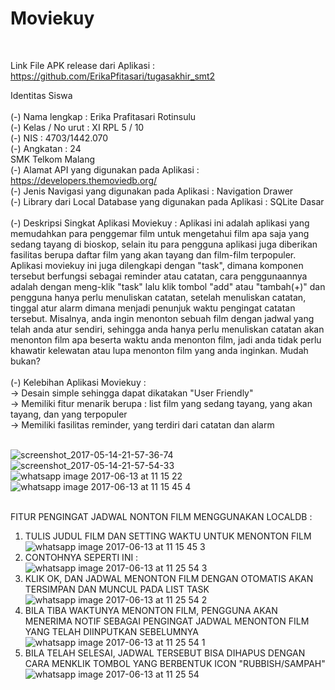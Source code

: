 <h1>Moviekuy</h1> <br>

Link File APK release dari Aplikasi : https://github.com/ErikaPfitasari/tugasakhir_smt2 <br>

Identitas Siswa <br>
<br>
(-) Nama lengkap : Erika Prafitasari Rotinsulu <br>
(-) Kelas / No urut : XI RPL 5 / 10 <br>
(-) NIS : 4703/1442.070 <br>
(-) Angkatan : 24 <br>
SMK Telkom Malang <br>
(-) Alamat API yang digunakan pada Aplikasi : https://developers.themoviedb.org/ <br>
(-) Jenis Navigasi yang digunakan pada Aplikasi : Navigation Drawer <br>
(-) Library dari Local Database yang digunakan pada Aplikasi : SQLite Dasar <br>
<br>
(-) Deskripsi Singkat Aplikasi Moviekuy : 
Aplikasi ini adalah aplikasi yang memudahkan para penggemar film untuk mengetahui film apa saja yang sedang tayang di bioskop, selain itu para pengguna 
aplikasi juga diberikan fasilitas berupa daftar film yang akan tayang dan film-film terpopuler. Aplikasi moviekuy ini juga dilengkapi dengan "task",
dimana komponen tersebut berfungsi sebagai reminder atau catatan, cara penggunaannya adalah dengan meng-klik "task" lalu klik tombol "add" atau "tambah(+)" dan
pengguna hanya perlu menuliskan catatan, setelah menuliskan catatan, tinggal atur alarm dimana menjadi penunjuk waktu pengingat catatan tersebut. Misalnya, anda
ingin menonton sebuah film dengan jadwal yang telah anda atur sendiri, sehingga anda hanya perlu menuliskan catatan akan menonton film apa beserta waktu anda menonton film,
jadi anda tidak perlu khawatir kelewatan atau lupa menonton film yang anda inginkan. Mudah bukan?<br>
<br>
(-) Kelebihan Aplikasi Moviekuy : <br>
-> Desain simple sehingga dapat dikatakan "User Friendly" <br>
-> Memiliki fitur menarik berupa : list film yang sedang tayang, yang akan tayang, dan yang terpopuler <br>
-> Memiliki fasilitas reminder, yang terdiri dari catatan dan alarm <br>
<br>

![screenshot_2017-05-14-21-57-36-74](https://cloud.githubusercontent.com/assets/22217533/26035288/1fa5defa-38f4-11e7-82b4-5a9f37569181.png)<br>
![screenshot_2017-05-14-21-57-54-33](https://cloud.githubusercontent.com/assets/22217533/26035285/1fa052aa-38f4-11e7-8a80-7e035dcf1ecc.png)<br>
![whatsapp image 2017-06-13 at 11 15 22](https://user-images.githubusercontent.com/22217533/27065854-191d705a-502a-11e7-9c8b-508f9e64af5b.jpeg)
![whatsapp image 2017-06-13 at 11 15 45 4](https://user-images.githubusercontent.com/22217533/27065851-1919fc0e-502a-11e7-9e9b-0f260a15e188.jpeg)<br>
<br>

FITUR PENGINGAT JADWAL NONTON FILM MENGGUNAKAN LOCALDB : 
<br>

1. TULIS JUDUL FILM DAN SETTING WAKTU UNTUK MENONTON FILM<br>
![whatsapp image 2017-06-13 at 11 15 45 3](https://user-images.githubusercontent.com/22217533/27065853-191cfc38-502a-11e7-9384-549978f39bf3.jpeg)<br>
2. CONTOHNYA SEPERTI INI : <br>
![whatsapp image 2017-06-13 at 11 25 54 3](https://user-images.githubusercontent.com/22217533/27066047-8ce4b678-502b-11e7-9a56-cc28ce8b4560.jpeg)<br>
3. KLIK OK, DAN JADWAL MENONTON FILM DENGAN OTOMATIS AKAN TERSIMPAN DAN MUNCUL PADA LIST TASK<br>
![whatsapp image 2017-06-13 at 11 25 54 2](https://user-images.githubusercontent.com/22217533/27066044-8ce16a22-502b-11e7-9de2-364cdd6bb9e9.jpeg)
4. BILA TIBA WAKTUNYA MENONTON FILM, PENGGUNA AKAN MENERIMA NOTIF SEBAGAI PENGINGAT JADWAL MENONTON FILM YANG TELAH DIINPUTKAN SEBELUMNYA<br>
![whatsapp image 2017-06-13 at 11 25 54 1](https://user-images.githubusercontent.com/22217533/27066046-8ce4ab60-502b-11e7-9cee-f54c1921fbc4.jpeg)<br>
5. BILA TELAH SELESAI, JADWAL TERSEBUT BISA DIHAPUS DENGAN CARA MENKLIK TOMBOL YANG BERBENTUK ICON "RUBBISH/SAMPAH" 
![whatsapp image 2017-06-13 at 11 25 54](https://user-images.githubusercontent.com/22217533/27066045-8ce23182-502b-11e7-803f-d9bbbb7a1c3d.jpeg)



